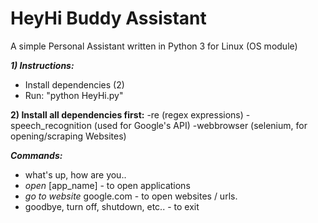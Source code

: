 # HeyHi Buddy Assistant
A simple Personal Assistant written in Python 3 for Linux (OS module)

_**1) Instructions:**_
* Install dependencies (2)
* Run: "python HeyHi.py"

**2) Install all dependencies first:**
-re (regex expressions)
-speech_recognition (used for Google's API)
-webbrowser (selenium, for opening/scraping Websites)

**_Commands:_**
* what's up, how are you..
* *open* [app_name] - to open applications 
* *go to website* google.com - to open websites / urls.
* goodbye, turn off, shutdown, etc.. - to exit
